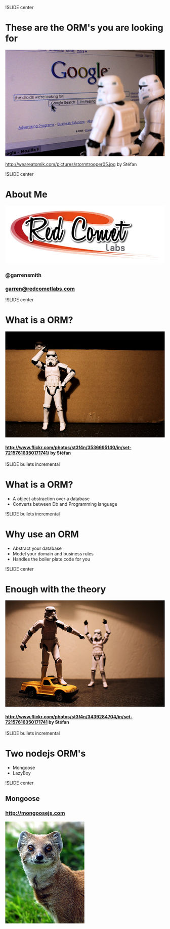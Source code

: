 !SLIDE center
# These are the ORM's you are looking for
![stormtrooper](stormtrooper.jpg)

http://weareatomik.com/pictures/stormtrooper05.jpg by Stéfan

!SLIDE center
# About Me
![logo](logo.jpg)
### @garrensmith
### garren@redcometlabs.com

!SLIDE center
# What is a ORM?
![hiding](hiding.jpg)
#### http://www.flickr.com/photos/st3f4n/3536695140/in/set-72157616350171741/ by Stéfan

!SLIDE bullets incremental

# What is a ORM?
* A object abstraction over a database
* Converts between Db and Programming language

!SLIDE bullets incremental
# Why use an ORM

* Abstract your database
* Model your domain and business rules
* Handles the boiler plate code for you

!SLIDE center
# Enough with the theory
![skate](skate.jpg)
#### http://www.flickr.com/photos/st3f4n/3439284704/in/set-72157616350171741 by Stéfan

!SLIDE bullets incremental
# Two nodejs ORM's
* Mongoose
* LazyBoy

!SLIDE center
## Mongoose
### http://mongoosejs.com
![mongoose](mongoose.jpg)





